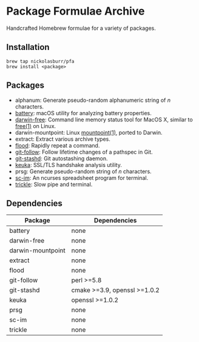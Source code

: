 # Package Formulae Archive

Handcrafted Homebrew formulae for a variety of packages.

## Installation

```
brew tap nickolasburr/pfa
brew install <package>
```

## Packages

+ alphanum: Generate pseudo-random alphanumeric string of _n_ characters.
+ [battery](https://github.com/nickolasburr/battery): macOS utility for analyzing battery properties.
+ [darwin-free](https://github.com/dcantrell/darwin-free): Command line memory status tool for MacOS X, similar to [free(1)](https://linux.die.net/man/1/free) on Linux.
+ darwin-mountpoint: Linux [mountpoint(1)](https://linux.die.net/man/1/mountpoint), ported to Darwin.
+ extract: Extract various archive types.
+ [flood](https://github.com/sjmulder/flood): Rapidly repeat a command.
+ [git-follow](https://github.com/nickolasburr/git-follow): Follow lifetime changes of a pathspec in Git.
+ [git-stashd](https://github.com/nickolasburr/git-stashd): Git autostashing daemon.
+ [keuka](https://github.com/nickolasburr/keuka): SSL/TLS handshake analysis utility.
+ prsg: Generate pseudo-random string of _n_ characters.
+ [sc-im](https://github.com/andmarti1424/sc-im): An ncurses spreadsheet program for terminal.
+ [trickle](https://github.com/sjmulder/trickle): Slow pipe and terminal.

## Dependencies

|      Package      |         Dependencies         |
|-------------------|------------------------------|
| battery           | none                         |
| darwin-free       | none                         |
| darwin-mountpoint | none                         |
| extract           | none                         |
| flood             | none                         |
| git-follow        | perl >=5.8                   |
| git-stashd        | cmake >=3.9, openssl >=1.0.2 |
| keuka             | openssl >=1.0.2              |
| prsg              | none                         |
| sc-im             | none                         |
| trickle           | none                         |
